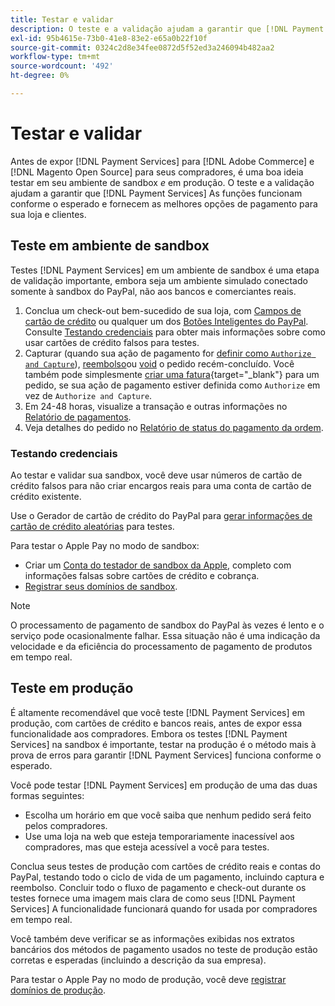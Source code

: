 ```yaml
---
title: Testar e validar
description: O teste e a validação ajudam a garantir que [!DNL Payment Services] As funções funcionam conforme o esperado e fornecem as melhores opções de pagamento para seus clientes
exl-id: 95b4615e-73b0-41e8-83e2-e65a0b22f10f
source-git-commit: 0324c2d8e34fee0872d5f52ed3a246094b482aa2
workflow-type: tm+mt
source-wordcount: '492'
ht-degree: 0%

---
```


# Testar e validar

Antes de expor [!DNL Payment Services] para [!DNL Adobe Commerce] e [!DNL Magento Open Source] para seus compradores, é uma boa ideia testar em seu ambiente de sandbox _e_ em produção. O teste e a validação ajudam a garantir que [!DNL Payment Services] As funções funcionam conforme o esperado e fornecem as melhores opções de pagamento para sua loja e clientes.

## Teste em ambiente de sandbox

Testes [!DNL Payment Services] em um ambiente de sandbox é uma etapa de validação importante, embora seja um ambiente simulado conectado somente à sandbox do PayPal, não aos bancos e comerciantes reais.

1. Conclua um check-out bem-sucedido de sua loja, com [Campos de cartão de crédito](payments-options.md#credit-card-fields) ou qualquer um dos [Botões Inteligentes do PayPal](payments-options.md#paypal-smart-buttons). Consulte [Testando credenciais](#testing-credentials) para obter mais informações sobre como usar cartões de crédito falsos para testes.
1. Capturar (quando sua ação de pagamento for [definir como `Authorize and Capture`](onboard.md#set-payment-services-as-payment-method)), [reembolso](refunds.md)ou [void](voids.md) o pedido recém-concluído. Você também pode simplesmente [criar uma fatura](https://docs.magento.com/user-guide/sales/invoice-create.html){target="_blank"} para um pedido, se sua ação de pagamento estiver definida como `Authorize` em vez de `Authorize and Capture`.
1. Em 24-48 horas, visualize a transação e outras informações no [Relatório de pagamentos](payouts.md).
1. Veja detalhes do pedido no [Relatório de status do pagamento da ordem](order-payment-status.md).

### Testando credenciais

Ao testar e validar sua sandbox, você deve usar números de cartão de crédito falsos para não criar encargos reais para uma conta de cartão de crédito existente.

Use o Gerador de cartão de crédito do PayPal para [gerar informações de cartão de crédito aleatórias](https://www.paypal.com/us/smarthelp/article/where-can-i-find-test-credit-card-numbers-ts2157) para testes.

Para testar o Apple Pay no modo de sandbox:

* Criar um [Conta do testador de sandbox da Apple](https://developer.apple.com/apple-pay/sandbox-testing/#create-a-sandbox-tester-account), completo com informações falsas sobre cartões de crédito e cobrança.
* [Registrar seus domínios de sandbox](https://developer.paypal.com/docs/checkout/apm/apple-pay/#link-registeryoursandboxdomains).

>[!NOTE]
>
>O processamento de pagamento de sandbox do PayPal às vezes é lento e o serviço pode ocasionalmente falhar. Essa situação não é uma indicação da velocidade e da eficiência do processamento de pagamento de produtos em tempo real.

## Teste em produção

É altamente recomendável que você teste [!DNL Payment Services] em produção, com cartões de crédito e bancos reais, antes de expor essa funcionalidade aos compradores. Embora os testes [!DNL Payment Services] na sandbox é importante, testar na produção é o método mais à prova de erros para garantir [!DNL Payment Services] funciona conforme o esperado.

Você pode testar [!DNL Payment Services] em produção de uma das duas formas seguintes:

* Escolha um horário em que você saiba que nenhum pedido será feito pelos compradores.
* Use uma loja na web que esteja temporariamente inacessível aos compradores, mas que esteja acessível a você para testes.

Conclua seus testes de produção com cartões de crédito reais e contas do PayPal, testando todo o ciclo de vida de um pagamento, incluindo captura e reembolso. Concluir todo o fluxo de pagamento e check-out durante os testes fornece uma imagem mais clara de como seus [!DNL Payment Services] A funcionalidade funcionará quando for usada por compradores em tempo real.

Você também deve verificar se as informações exibidas nos extratos bancários dos métodos de pagamento usados no teste de produção estão corretas e esperadas (incluindo a descrição da sua empresa).

Para testar o Apple Pay no modo de produção, você deve [registrar domínios de produção](https://developer.paypal.com/docs/checkout/apm/apple-pay/#register-your-live-domain).
